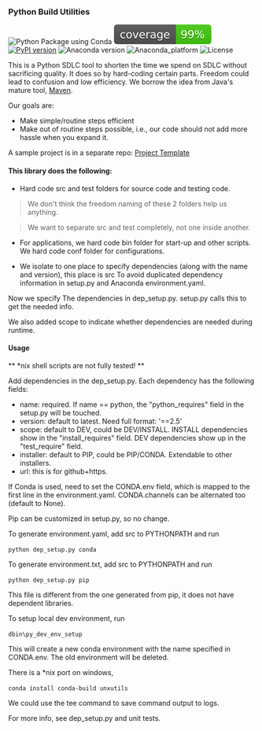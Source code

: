 ### Python Build Utilities

![Python Package using Conda](https://github.com/psilons/pypigeonhole-build/workflows/Python%20Package%20using%20Conda/badge.svg)
![Test Coverage](coverage.svg)
[![PyPI version](https://badge.fury.io/py/pypigeonhole-build.svg)](https://badge.fury.io/py/pypigeonhole-build)
![Anaconda version](https://anaconda.org/psilons/pypigeonhole-build/badges/version.svg)
![Anaconda_platform](https://anaconda.org/psilons/pypigeonhole-build/badges/platforms.svg)
![License](https://anaconda.org/psilons/pypigeonhole-build/badges/license.svg)

This is a Python SDLC tool to shorten the time we spend on SDLC without
sacrificing quality. It does so by hard-coding certain parts. Freedom could
lead to confusion and low efficiency. We borrow the idea from Java's mature
tool, [Maven](http://maven.apache.org/).

Our goals are:

- Make simple/routine steps efficient
- Make out of routine steps possible, i.e., our code should not add more
  hassle when you expand it.

A sample project is in a separate repo: 
[Project Template](https://github.com/psilons/pypigeonhole-proj-tmplt)

#### This library does the following:

- Hard code src and test folders for source code and testing code. 
>We don't think the freedom naming of these 2 folders help us anything.

>We want to separate src and test completely, not one inside another.

- For applications, we hard code bin folder for start-up and other scripts.
  We hard code conf folder for configurations.

- We isolate to one place to specify dependencies (along with the name and
  version), this place is src
To avoid duplicated dependency information in setup.py and Anaconda 
environment.yaml.

Now we specify The dependencies in dep_setup.py. setup.py calls this to get the
needed info.

We also added scope to indicate whether dependencies are needed during runtime.

#### Usage
** *nix shell scripts are not fully tested! **

Add dependencies in the dep_setup.py. Each dependency has the following fields:
- name: required. If name == python, the "python_requires" field in the 
  setup.py will be touched.
- version: default to latest. Need full format: '==2.5'
- scope: default to DEV, could be DEV/INSTALL. INSTALL dependencies show in the
  "install_requires" field. DEV dependencies show up in the "test_require" 
  field.
- installer: default to PIP, could be PIP/CONDA. Extendable to other 
  installers.
- url: this is for github+https.

If Conda is used, need to set the CONDA.env field, which is mapped to the first
line in the environment.yaml. CONDA.channels can be alternated too (default to
None).

Pip can be customized in setup.py, so no change. 

To generate environment.yaml, add src to PYTHONPATH and run

```python dep_setup.py conda```

To generate environment.txt, add src to PYTHONPATH and run

```python dep_setup.py pip```

This file is different from the one generated from pip, it does not have
dependent libraries.

To setup local dev environment, run 

```dbin\py_dev_env_setup```

This will create a new conda environment with the name specified in CONDA.env.
The old environment will be deleted.

There is a *nix port on windows,

```conda install conda-build unxutils```

We could use the tee command to save command output to logs.


For more info, see dep_setup.py and unit tests.
